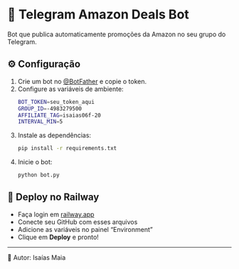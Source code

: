 # 🤖 Telegram Amazon Deals Bot

Bot que publica automaticamente promoções da Amazon no seu grupo do Telegram.

## ⚙️ Configuração

1. Crie um bot no [@BotFather](https://t.me/BotFather) e copie o token.
2. Configure as variáveis de ambiente:
   ```bash
   BOT_TOKEN=seu_token_aqui
   GROUP_ID=-4983279500
   AFFILIATE_TAG=isaias06f-20
   INTERVAL_MIN=5
   ```
3. Instale as dependências:
   ```bash
   pip install -r requirements.txt
   ```
4. Inicie o bot:
   ```bash
   python bot.py
   ```

## 🚀 Deploy no Railway
- Faça login em [railway.app](https://railway.app/)
- Conecte seu GitHub com esses arquivos
- Adicione as variáveis no painel “Environment”
- Clique em **Deploy** e pronto!

---
🧠 Autor: Isaías Maia
